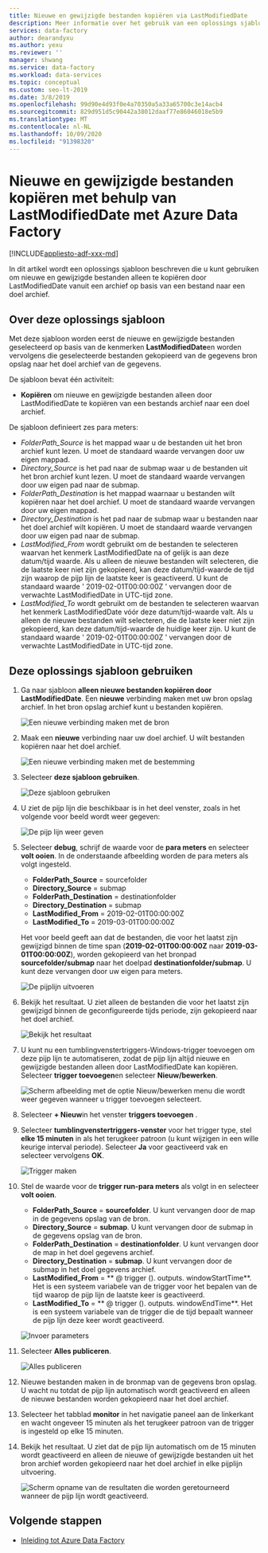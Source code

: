 ```yaml
---
title: Nieuwe en gewijzigde bestanden kopiëren via LastModifiedDate
description: Meer informatie over het gebruik van een oplossings sjabloon om nieuwe en gewijzigde bestanden te kopiëren door LastModifiedDate met Azure Data Factory.
services: data-factory
author: dearandyxu
ms.author: yexu
ms.reviewer: ''
manager: shwang
ms.service: data-factory
ms.workload: data-services
ms.topic: conceptual
ms.custom: seo-lt-2019
ms.date: 3/8/2019
ms.openlocfilehash: 99d90e4d93f0e4a70350a5a33a65700c3e14acb4
ms.sourcegitcommit: 829d951d5c90442a38012daaf77e86046018e5b9
ms.translationtype: MT
ms.contentlocale: nl-NL
ms.lasthandoff: 10/09/2020
ms.locfileid: "91398320"
---
```

# <a name="copy-new-and-changed-files-by-lastmodifieddate-with-azure-data-factory"></a>Nieuwe en gewijzigde bestanden kopiëren met behulp van LastModifiedDate met Azure Data Factory

[!INCLUDE[appliesto-adf-xxx-md](includes/appliesto-adf-xxx-md.md)]

In dit artikel wordt een oplossings sjabloon beschreven die u kunt gebruiken om nieuwe en gewijzigde bestanden alleen te kopiëren door LastModifiedDate vanuit een archief op basis van een bestand naar een doel archief. 

## <a name="about-this-solution-template"></a>Over deze oplossings sjabloon

Met deze sjabloon worden eerst de nieuwe en gewijzigde bestanden geselecteerd op basis van de kenmerken **LastModifiedDate**en worden vervolgens die geselecteerde bestanden gekopieerd van de gegevens bron opslag naar het doel archief van de gegevens.

De sjabloon bevat één activiteit:
- **Kopiëren** om nieuwe en gewijzigde bestanden alleen door LastModifiedDate te kopiëren van een bestands archief naar een doel archief.

De sjabloon definieert zes para meters:
-  *FolderPath_Source* is het mappad waar u de bestanden uit het bron archief kunt lezen. U moet de standaard waarde vervangen door uw eigen mappad.
-  *Directory_Source* is het pad naar de submap waar u de bestanden uit het bron archief kunt lezen. U moet de standaard waarde vervangen door uw eigen pad naar de submap.
-  *FolderPath_Destination* is het mappad waarnaar u bestanden wilt kopiëren naar het doel archief. U moet de standaard waarde vervangen door uw eigen mappad.
-  *Directory_Destination* is het pad naar de submap waar u bestanden naar het doel archief wilt kopiëren. U moet de standaard waarde vervangen door uw eigen pad naar de submap.
-  *LastModified_From* wordt gebruikt om de bestanden te selecteren waarvan het kenmerk LastModifiedDate na of gelijk is aan deze datum/tijd waarde.  Als u alleen de nieuwe bestanden wilt selecteren, die de laatste keer niet zijn gekopieerd, kan deze datum/tijd-waarde de tijd zijn waarop de pijp lijn de laatste keer is geactiveerd. U kunt de standaard waarde ' 2019-02-01T00:00:00Z ' vervangen door de verwachte LastModifiedDate in UTC-tijd zone. 
-  *LastModified_To* wordt gebruikt om de bestanden te selecteren waarvan het kenmerk LastModifiedDate vóór deze datum/tijd-waarde valt. Als u alleen de nieuwe bestanden wilt selecteren, die de laatste keer niet zijn gekopieerd, kan deze datum/tijd-waarde de huidige keer zijn.  U kunt de standaard waarde ' 2019-02-01T00:00:00Z ' vervangen door de verwachte LastModifiedDate in UTC-tijd zone. 

## <a name="how-to-use-this-solution-template"></a>Deze oplossings sjabloon gebruiken

1. Ga naar sjabloon **alleen nieuwe bestanden kopiëren door LastModifiedDate**. Een **nieuwe** verbinding maken met uw bron opslag archief. In het bron opslag archief kunt u bestanden kopiëren.

    ![Een nieuwe verbinding maken met de bron](media/solution-template-copy-new-files-lastmodifieddate/copy-new-files-lastmodifieddate1.png)
    
2. Maak een **nieuwe** verbinding naar uw doel archief. U wilt bestanden kopiëren naar het doel archief. 

    ![Een nieuwe verbinding maken met de bestemming](media/solution-template-copy-new-files-lastmodifieddate/copy-new-files-lastmodifieddate3.png)

3. Selecteer **deze sjabloon gebruiken**.

    ![Deze sjabloon gebruiken](media/solution-template-copy-new-files-lastmodifieddate/copy-new-files-lastmodifieddate4.png)
    
4. U ziet de pijp lijn die beschikbaar is in het deel venster, zoals in het volgende voor beeld wordt weer gegeven:

    ![De pijp lijn weer geven](media/solution-template-copy-new-files-lastmodifieddate/copy-new-files-lastmodifieddate5.png)

5. Selecteer **debug**, schrijf de waarde voor de **para meters** en selecteer **volt ooien**.  In de onderstaande afbeelding worden de para meters als volgt ingesteld.
   - **FolderPath_Source** = sourcefolder
   - **Directory_Source** = submap
   - **FolderPath_Destination** = destinationfolder
   - **Directory_Destination** = submap
   - **LastModified_From** = 2019-02-01T00:00:00Z
   - **LastModified_To** = 2019-03-01T00:00:00Z
    
    Het voor beeld geeft aan dat de bestanden, die voor het laatst zijn gewijzigd binnen de time span (**2019-02-01T00:00:00Z** naar **2019-03-01T00:00:00Z**), worden gekopieerd van het bronpad **sourcefolder/submap** naar het doelpad **destinationfolder/submap**.  U kunt deze vervangen door uw eigen para meters.

    ![De pijplijn uitvoeren](media/solution-template-copy-new-files-lastmodifieddate/copy-new-files-lastmodifieddate6.png)

6. Bekijk het resultaat. U ziet alleen de bestanden die voor het laatst zijn gewijzigd binnen de geconfigureerde tijds periode, zijn gekopieerd naar het doel archief.

    ![Bekijk het resultaat](media/solution-template-copy-new-files-lastmodifieddate/copy-new-files-lastmodifieddate7.png)
    
7. U kunt nu een tumblingvenstertriggers-Windows-trigger toevoegen om deze pijp lijn te automatiseren, zodat de pijp lijn altijd nieuwe en gewijzigde bestanden alleen door LastModifiedDate kan kopiëren.  Selecteer **trigger toevoegen**en selecteer **Nieuw/bewerken**.

    ![Scherm afbeelding met de optie Nieuw/bewerken menu die wordt weer gegeven wanneer u trigger toevoegen selecteert.](media/solution-template-copy-new-files-lastmodifieddate/copy-new-files-lastmodifieddate8.png)
    
8. Selecteer **+ Nieuw**in het venster **triggers toevoegen** .

9. Selecteer **tumblingvenstertriggers-venster** voor het trigger type, stel **elke 15 minuten** in als het terugkeer patroon (u kunt wijzigen in een wille keurige interval periode). Selecteer **Ja** voor geactiveerd vak en selecteer vervolgens **OK**.

    ![Trigger maken](media/solution-template-copy-new-files-lastmodifieddate/copy-new-files-lastmodifieddate10.png)    
    
10. Stel de waarde voor de **trigger run-para meters** als volgt in en selecteer **volt ooien**.
    - **FolderPath_Source**  =  **sourcefolder**.  U kunt vervangen door de map in de gegevens opslag van de bron.
    - **Directory_Source**  =  **submap**.  U kunt vervangen door de submap in de gegevens opslag van de bron.
    - **FolderPath_Destination**  =  **destinationfolder**.  U kunt vervangen door de map in het doel gegevens archief.
    - **Directory_Destination**  =  **submap**.  U kunt vervangen door de submap in het doel gegevens archief.
    - **LastModified_From**  =   ** \@ trigger (). outputs. windowStartTime**.  Het is een systeem variabele van de trigger voor het bepalen van de tijd waarop de pijp lijn de laatste keer is geactiveerd.
    - **LastModified_To**  =  ** \@ trigger (). outputs. windowEndTime**.  Het is een systeem variabele van de trigger die de tijd bepaalt wanneer de pijp lijn deze keer wordt geactiveerd.
    
    ![Invoer parameters](media/solution-template-copy-new-files-lastmodifieddate/copy-new-files-lastmodifieddate11.png)
    
11. Selecteer **Alles publiceren**.
    
    ![Alles publiceren](media/solution-template-copy-new-files-lastmodifieddate/copy-new-files-lastmodifieddate12.png)

12. Nieuwe bestanden maken in de bronmap van de gegevens bron opslag.  U wacht nu totdat de pijp lijn automatisch wordt geactiveerd en alleen de nieuwe bestanden worden gekopieerd naar het doel archief.

13. Selecteer het tabblad **monitor** in het navigatie paneel aan de linkerkant en wacht ongeveer 15 minuten als het terugkeer patroon van de trigger is ingesteld op elke 15 minuten. 

14. Bekijk het resultaat. U ziet dat de pijp lijn automatisch om de 15 minuten wordt geactiveerd en alleen de nieuwe of gewijzigde bestanden uit het bron archief worden gekopieerd naar het doel archief in elke pijplijn uitvoering.

    ![Scherm opname van de resultaten die worden geretourneerd wanneer de pijp lijn wordt geactiveerd.](media/solution-template-copy-new-files-lastmodifieddate/copy-new-files-lastmodifieddate15.png)
    
## <a name="next-steps"></a>Volgende stappen

- [Inleiding tot Azure Data Factory](introduction.md)
